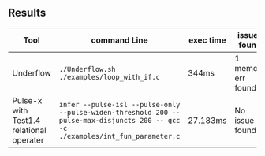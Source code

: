 ## Results

|Tool|command Line|exec time  |issues found|Debug File|
|----------------|-------------------------------|-----------------------------|---------------------------|--|
|Underflow|`./Underflow.sh ./examples/loop_with_if.c`|344ms|1 memory err found||
|Pulse-x with Test1.4 relational operater|`infer --pulse-isl --pulse-only --pulse-widen-threshold 200 --pulse-max-disjuncts 200 -- gcc -c ./examples/int_fun_parameter.c`|27.183ms|No issue found|int_fun_parameter.html|


